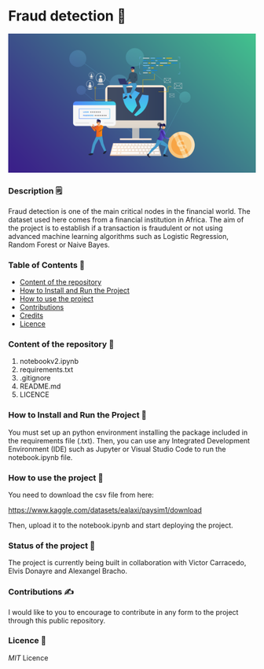 # **Fraud detection**  📘
![](https://github.com/Elvis-Donayre/Fincial_Fraud_Detection/blob/main/frauddetection.png)

### **Description**  🗒️

Fraud detection is one of the main critical nodes in the financial world. The dataset used here comes from a financial institution in Africa. The aim
of the project is to establish if a transaction is fraudulent or not using advanced machine learning algorithms such as Logistic Regression, Random Forest or Naive Bayes.


### **Table of Contents**  📑

- [Content of the repository](#content-of-the-repository)
- [How to Install and Run the Project](#how-to-install-and-run-the-project)
- [How to use the project](#how-to-use-the-project)
- [Contributions](#Contributions)
- [Credits](#credits)
- [Licence](#Licence)

### **Content of the repository**  🔡

1. notebookv2.ipynb
2. requirements.txt
3. .gitignore
4. README.md
5. LICENCE

### **How to Install and Run the Project**  🏃

You must set up an python environment installing the package included in the requirements file (.txt). Then, you can use any Integrated Development Environment (IDE) such as Jupyter or Visual Studio Code to run the
notebook.ipynb file.

### **How to use the project**  📂

You need to download the csv file from here:

https://www.kaggle.com/datasets/ealaxi/paysim1/download

Then, upload it to the notebook.ipynb and start deploying the project.

### **Status of the project**  🚉

The project is currently being built in collaboration with Victor Carracedo, Elvis Donayre and Alexangel Bracho.

### **Contributions**  ✍️

I would like to you to encourage to contribute in any form to the project through this public repository. 

### **Licence**  👮

*MIT* Licence
